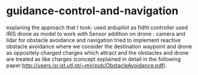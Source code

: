 # guidance-control-and-navigation
explaning the approach that I took: 
used ardupilot as fidht controller
used IRIS drone as model to work with
Sensor addition on drone : camera and lidar
for obstacle avoidance and navigation tried to implement reactive obstacle avoidance where we consider the destination waypoint and drone as oppositely charged charges which attract and the obstacles and drone are treated as like charges (concept explained in detail in the following paper:http://users.isr.ist.utl.pt/~mir/pub/ObstacleAvoidance.pdf).
